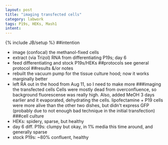```yaml
---
layout: post
title: "imaging transfected cells"
category: labwork
tags: P19s, HEKs, Mash1
intent: 
---
```

{% include JB/setup %}
##intention
 * image (confocal) the methanol-fixed cells
 * extract (via Trizol) RNA from differentiating P19s; day 6
 * feed differentiating and stock P19s/HEKs
##protocols
see general protocol
##results &/or notes
 * rebuilt the vacuum pump for the tissue culture hood; now it works marginally better
 * left RA out in the hood from Aug 11, so I need to make more
###imaging the transfected cells
Cells were mostly dead from overconfluence, so background fluorescense was really high.
Also, added MeOH 3 days earlier and it evaporated, dehydrating the cells.
lipofectamine + P19 cells were more alive than the other two dishes, but didn't express GFP (probably due to not enough bad technique in the initial transfection)
###cell culture
 * HEKs: spidery, sparse, but healthy
 * day 6 diff. P19s: clumpy but okay, in 1% media this time around, and generally sparse
 * stock P19s: ~80% confluent, healthy
 
 
